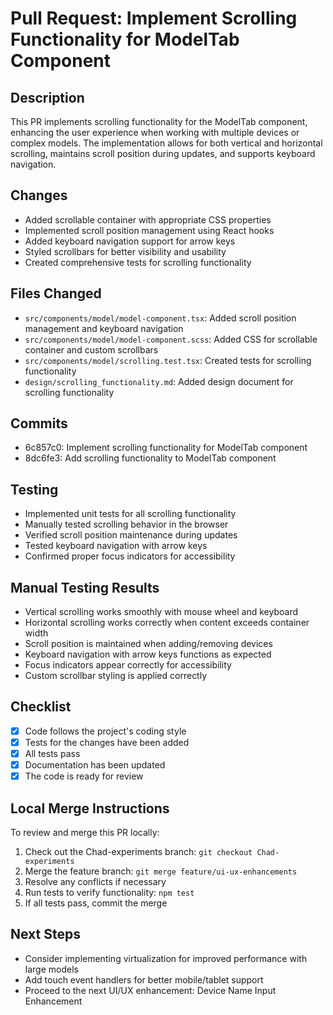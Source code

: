 # Pull Request: Implement Scrolling Functionality for ModelTab Component

## Description
This PR implements scrolling functionality for the ModelTab component, enhancing the user experience when working with multiple devices or complex models. The implementation allows for both vertical and horizontal scrolling, maintains scroll position during updates, and supports keyboard navigation.

## Changes
- Added scrollable container with appropriate CSS properties
- Implemented scroll position management using React hooks
- Added keyboard navigation support for arrow keys
- Styled scrollbars for better visibility and usability
- Created comprehensive tests for scrolling functionality

## Files Changed
- `src/components/model/model-component.tsx`: Added scroll position management and keyboard navigation
- `src/components/model/model-component.scss`: Added CSS for scrollable container and custom scrollbars
- `src/components/model/scrolling.test.tsx`: Created tests for scrolling functionality
- `design/scrolling_functionality.md`: Added design document for scrolling functionality

## Commits
- 6c857c0: Implement scrolling functionality for ModelTab component
- 8dc6fe3: Add scrolling functionality to ModelTab component

## Testing
- Implemented unit tests for all scrolling functionality
- Manually tested scrolling behavior in the browser
- Verified scroll position maintenance during updates
- Tested keyboard navigation with arrow keys
- Confirmed proper focus indicators for accessibility

## Manual Testing Results
- Vertical scrolling works smoothly with mouse wheel and keyboard
- Horizontal scrolling works correctly when content exceeds container width
- Scroll position is maintained when adding/removing devices
- Keyboard navigation with arrow keys functions as expected
- Focus indicators appear correctly for accessibility
- Custom scrollbar styling is applied correctly

## Checklist
- [x] Code follows the project's coding style
- [x] Tests for the changes have been added
- [x] All tests pass
- [x] Documentation has been updated
- [x] The code is ready for review

## Local Merge Instructions
To review and merge this PR locally:
1. Check out the Chad-experiments branch: `git checkout Chad-experiments`
2. Merge the feature branch: `git merge feature/ui-ux-enhancements`
3. Resolve any conflicts if necessary
4. Run tests to verify functionality: `npm test`
5. If all tests pass, commit the merge

## Next Steps
- Consider implementing virtualization for improved performance with large models
- Add touch event handlers for better mobile/tablet support
- Proceed to the next UI/UX enhancement: Device Name Input Enhancement 